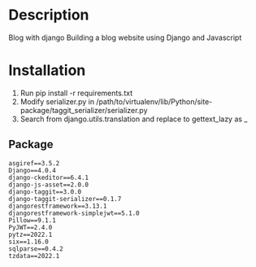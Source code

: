 # Description
Blog with django
Building a blog website using Django and Javascript

# Installation
1. Run pip install -r requirements.txt
2. Modify serializer.py in /path/to/virtualenv/lib/Python/site-package/taggit_serializer/serializer.py 
3. Search from django.utils.translation and replace to gettext_lazy as _
## Package
    asgiref==3.5.2
    Django==4.0.4
    django-ckeditor==6.4.1
    django-js-asset==2.0.0
    django-taggit==3.0.0
    django-taggit-serializer==0.1.7
    djangorestframework==3.13.1
    djangorestframework-simplejwt==5.1.0
    Pillow==9.1.1
    PyJWT==2.4.0
    pytz==2022.1
    six==1.16.0
    sqlparse==0.4.2
    tzdata==2022.1
